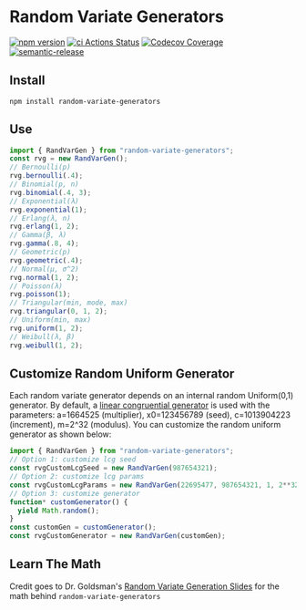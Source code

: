 # Random Variate Generators
[![npm version](https://badge.fury.io/js/random-variate-generators.svg)](https://badge.fury.io/js/random-variate-generators) [![ci Actions Status](https://github.com/bestickley/random-variate-generators/workflows/ci/badge.svg)](https://github.com/bestickley/random-variate-generators/actions) [![Codecov Coverage](https://img.shields.io/codecov/c/github/bestickley/random-variate-generators/main.svg?style=flat-square)](https://codecov.io/gh/bestickley/random-variate-generators/) [![semantic-release](https://img.shields.io/badge/%20%20%F0%9F%93%A6%F0%9F%9A%80-semantic--release-e10079.svg?style=flat-square)](https://github.com/semantic-release/semantic-release)

## Install
`npm install random-variate-generators`

## Use
```ts
import { RandVarGen } from "random-variate-generators";
const rvg = new RandVarGen();
// Bernoulli(p)
rvg.bernoulli(.4);
// Binomial(p, n)
rvg.binomial(.4, 3);
// Exponential(λ)
rvg.exponential(1);
// Erlang(λ, n)
rvg.erlang(1, 2);
// Gamma(β, λ)
rvg.gamma(.8, 4);
// Geometric(p)
rvg.geometric(.4);
// Normal(μ, σ^2)
rvg.normal(1, 2);
// Poisson(λ)
rvg.poisson(1);
// Triangular(min, mode, max)
rvg.triangular(0, 1, 2);
// Uniform(min, max)
rvg.uniform(1, 2);
// Weibull(λ, β)
rvg.weibull(1, 2);
```

## Customize Random Uniform Generator
Each random variate generator depends on an internal random Uniform(0,1) generator. By default, a [linear congruential generator](https://en.wikipedia.org/wiki/Linear_congruential_generator) is used with the parameters: a=1664525 (multiplier), x0=123456789 (seed), c=1013904223 (increment), m=2^32 (modulus). You can customize the random uniform generator as shown below:
```ts
import { RandVarGen } from "random-variate-generators";
// Option 1: customize lcg seed
const rvgCustomLcgSeed = new RandVarGen(987654321);
// Option 2: customize lcg params
const rvgCustomLcgParams = new RandVarGen(22695477, 987654321, 1, 2**32);
// Option 3: customize generator
function* customGenerator() {
  yield Math.random();
}
const customGen = customGenerator();
const rvgCustomGenerator = new RandVarGen(customGen);
```

## Learn The Math
Credit goes to Dr. Goldsman's [Random Variate Generation Slides](https://www2.isye.gatech.edu/~sman/courses/6644/Module07-RandomVariateGenerationSlides_171116.pdf) for the math behind `random-variate-generators`